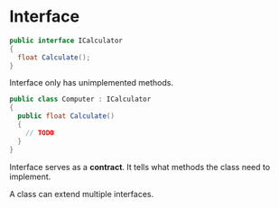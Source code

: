 # Interface

```c#
public interface ICalculator
{
  float Calculate();
}
```

Interface only has unimplemented methods.

```c#
public class Computer : ICalculator
{
  public float Calculate()
  {
    // TODO
  }
}
```

Interface serves as a **contract**. It tells what methods the class need to implement.

A class can extend multiple interfaces.
